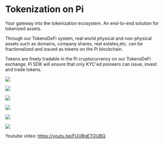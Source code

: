 # Tokenization on Pi

Your gateway into the tokenization ecosystem. An end-to-end solution for tokenized assets.

Through our TokensDeFi system, real world physical and non-physical assets such as domains, company shares, real estates,etc. can be fractionalized and issued as tokens on the Pi blockchain.

Tokens are freely tradable in the Pi cryptocurrency on our TokensDeFi exchange. Pi SDK will ensure that only KYC'ed pioneers can issue, invest and trade tokens. 


![](https://raw.githubusercontent.com/pi-apps/tokenization-on-pi/main/images/Screenshot_20230213_184737_com.android.chrome.jpg)

![](https://raw.githubusercontent.com/pi-apps/tokenization-on-pi/main/images/Screenshot_20230213_191654_com.android.chrome.jpg)

![](https://raw.githubusercontent.com/pi-apps/tokenization-on-pi/main/images/Screenshot_20230213_200101_com.android.chrome.jpg)

![](https://raw.githubusercontent.com/pi-apps/tokenization-on-pi/main/images/Screenshot_20230213_200801_com.android.chrome.jpg)

![](https://raw.githubusercontent.com/pi-apps/tokenization-on-pi/main/images/Screenshot_20230213_202249_com.android.chrome.jpg)

![](https://raw.githubusercontent.com/pi-apps/tokenization-on-pi/main/images/Screenshot_20230213_204000_com.android.chrome.jpg)



Youtube video:  https://youtu.be/FUUBgETOUBQ

